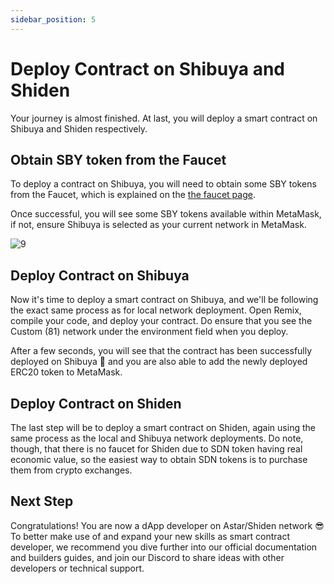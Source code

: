 ```yaml
---
sidebar_position: 5
---
```


# Deploy Contract on Shibuya and Shiden

Your journey is almost finished. At last, you will deploy a smart contract on Shibuya and Shiden respectively.

## Obtain SBY token from the Faucet

To deploy a contract on Shibuya, you will need to obtain some SBY tokens from the Faucet, which is explained on the [the faucet page](../../quickstart/faucet.md).

Once successful, you will see some SBY tokens available within MetaMask, if not, ensure Shibuya is selected as your current network in MetaMask.

![9](img/9.png)

## Deploy Contract on Shibuya

Now it's time to deploy a smart contract on Shibuya, and we'll be following the exact same process as for local network deployment. Open Remix, compile your code, and deploy your contract. Do ensure that you see the Custom (81) network under the environment field when you deploy.

After a few seconds, you will see that the contract has been successfully deployed on Shibuya 🎉 and you are also able to add the newly deployed ERC20 token to MetaMask.

## Deploy Contract on Shiden

The last step will be to deploy a smart contract on Shiden, again using the same process as the local and Shibuya network deployments. Do note, though, that there is no faucet for Shiden due to SDN token having real economic value, so the easiest way to obtain SDN tokens is to purchase them from crypto exchanges.

## Next Step

Congratulations! You are now a dApp developer on Astar/Shiden network 😎 To better make use of and expand your new skills as smart contract developer, we recommend you dive further into our official documentation and builders guides, and join our Discord to share ideas with other developers or technical support.